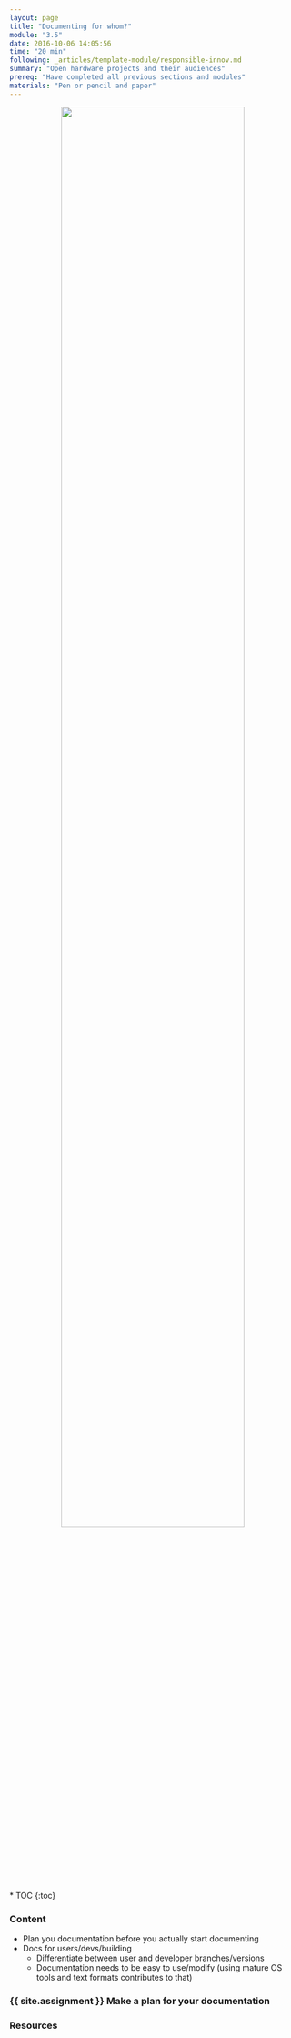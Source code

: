 ```yaml
---
layout: page
title: "Documenting for whom?"
module: "3.5"
date: 2016-10-06 14:05:56
time: "20 min"
following: _articles/template-module/responsible-innov.md
summary: "Open hardware projects and their audiences"
prereq: "Have completed all previous sections and modules"
materials: "Pen or pencil and paper"
---
```

<p align="center">
<img src="https://raw.githubusercontent.com/ohwmakers/OHM-curriculum/gh-pages/img/work_in_progress_banner.svg" width="80%"/>
</p>
* TOC
{:toc}

### Content

- Plan you documentation before you actually start documenting
- Docs for users/devs/building
  - Differentiate between user and developer branches/versions
  - Documentation needs to be easy to use/modify (using mature OS tools and text formats contributes to that)

### {{ site.assignment }} Make a plan for your documentation


### Resources
